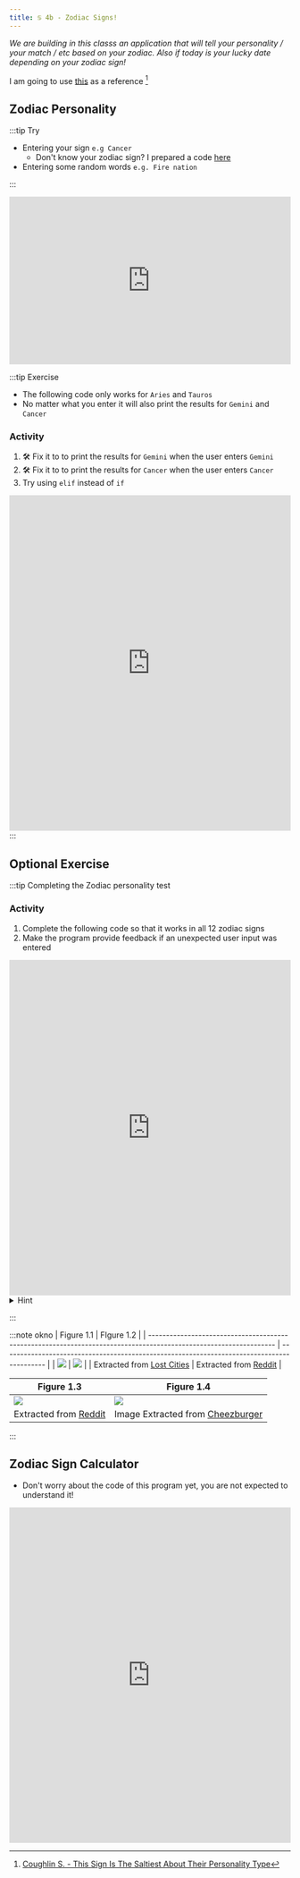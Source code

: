 ```yaml
---
title: ♋ 4b - Zodiac Signs!
---
```


*We are building in this classs an application that will tell your personality / your match / etc based on your zodiac. Also if today is your lucky date depending on your zodiac sign!*

I am going to use [this](https://www.refinery29.com/en-us/zodiac-sign-accuracy-strengths-weakness-descriptions) as a reference [^Coughlin]


[^Coughlin]:[Coughlin S. - This Sign Is The Saltiest About Their Personality Type](https://www.refinery29.com/en-us/zodiac-sign-accuracy-strengths-weakness-descriptions)

[^Markarian]:[Markarian T. - Zodiac Compa](https://www.refinery29.com/en-us/zodiac-sign-accuracy-strengths-weakness-descriptions)

## Zodiac Personality


:::tip Try

- Entering your sign `e.g Cancer`
  - Don't know your zodiac sign? I prepared a code [here](#zodiac-sign-calculator)
- Entering some random words `e.g. Fire nation`

:::

<iframe src="https://trinket.io/embed/python/cf0e74362d?outputOnly=true&runOption=run&start=result" width="100%" height="300" frameborder="0" marginwidth="0" marginheight="0" allowfullscreen></iframe>

:::tip Exercise

- The following code only works for `Aries` and `Tauros`
- No matter what you enter it will also print the results for `Gemini` and `Cancer`

### Activity
1. 🛠 Fix it to to print the results for `Gemini` when the user enters `Gemini`
2. 🛠 Fix it to to print the results for `Cancer` when the user enters `Cancer`
3. Try using `elif` instead of `if`

<iframe src="https://trinket.io/embed/python/705196b851" width="100%" height="600" frameborder="0" marginwidth="0" marginheight="0" allowfullscreen></iframe>
:::


## Optional Exercise

:::tip Completing the Zodiac personality test

### Activity
1. Complete the following code so that it works in all 12 zodiac signs
2. Make the program provide feedback if an unexpected user input was entered

<iframe src="https://trinket.io/embed/python/9ddba7e522" width="100%" height="600" frameborder="0" marginwidth="0" marginheight="0" allowfullscreen></iframe>


<details>
<summary>
Hint
</summary>

use `else`

</details>


:::

:::note okno
 | Figure 1.1                                                                                                        | FIgure 1.2                                                                                 |
 | ----------------------------------------------------------------------------------------------------------------- | ------------------------------------------------------------------------------------------ |
 | ![](../../static/img/2022-05-27-02-52-51.png)                                                                     | ![](../../static/img/2022-05-27-03-00-33.png)                                              |
 | Extracted from [Lost Cities](https://lost-cities-keeper.fandom.com/f/p/4400000000000448154/r/4400000000003805604) | Extracted from [Reddit](https://www.reddit.com/r/capricorns/comments/m46xab/memes_galore/) |


| Figure 1.3                                                                                                           | Figure 1.4                                                                                                               |
| -------------------------------------------------------------------------------------------------------------------- | ------------------------------------------------------------------------------------------------------------------------ |
| ![](../../static/img/2022-05-27-03-01-37.png)                                                                        | ![](../../static/img/2022-05-27-03-03-41.png)                                                                            |
| Extracted from [Reddit](https://www.reddit.com/r/memes/comments/pqmm9m/usually_not_into_zodiac_memes_but_as_a_sagg/) | Image Extracted from [Cheezburger](https://cheezburger.com/9330437/astrology-memes-with-something-for-every-zodiac-sign) |
:::

## Zodiac Sign Calculator

- Don't worry about the code of this program yet, you are not expected to understand it!

<iframe src="https://trinket.io/embed/python/152ed204bb?runOption=run&start=result" width="100%" height="600" frameborder="0" marginwidth="0" marginheight="0" allowfullscreen></iframe>

